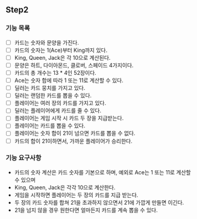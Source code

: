 ## Step2

### 기능 목록
- [ ] 카드는 숫자와 문양을 가진다.
- [ ] 카드의 숫자는 1(Ace)부터 King까지 있다.
- [ ] King, Queen, Jack은 각 10으로 계산된다.
- [ ] 문양은 하트, 다이아몬드, 클로버, 스페이드 4가지이다.
- [ ] 카드의 총 개수는 13 * 4인 52장이다.
- [ ] Ace는 숫자 합에 따라 1 또는 11로 계산할 수 있다.
- [ ] 딜러는 카드 뭉치를 가지고 있다.
- [ ] 딜러는 랜덤한 카드를 뽑을 수 있다.
- [ ] 플레이어는 여러 장의 카드를 가지고 있다. 
- [ ] 딜러는 플레이어에게 카드를 줄 수 있다.
- [ ] 플레이어는 게임 시작 시 카드 두 장을 지급받는다.
- [ ] 플레이어는 카드를 뽑을 수 있다.
- [ ] 플레이어는 숫자 합이 21이 넘으면 카드를 뽑을 수 없다.
- [ ] 카드의 합이 21이하면서, 가까운 플레이어가 승리한다.

### 기능 요구사항
- 카드의 숫자 계산은 카드 숫자를 기본으로 하며, 예외로 Ace는 1 또는 11로 계산할 수 있으며
- King, Queen, Jack은 각각 10으로 계산한다.
- 게임을 시작하면 플레이어는 두 장의 카드를 지급 받는다.
- 두 장의 카드 숫자를 합쳐 21을 초과하지 않으면서 21에 가깝게 만들면 이긴다. 
- 21을 넘지 않을 경우 원한다면 얼마든지 카드를 계속 뽑을 수 있다.

